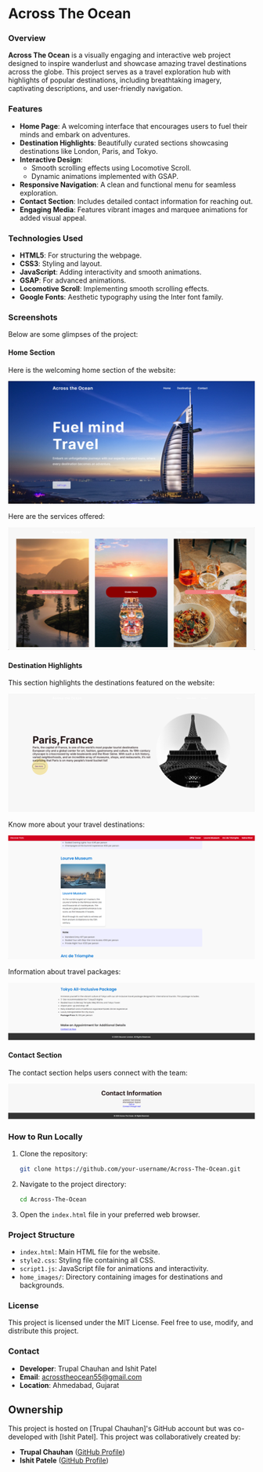 # Across The Ocean

### Overview
**Across The Ocean** is a visually engaging and interactive web project designed to inspire wanderlust and showcase amazing travel destinations across the globe. This project serves as a travel exploration hub with highlights of popular destinations, including breathtaking imagery, captivating descriptions, and user-friendly navigation.

### Features
- **Home Page**: A welcoming interface that encourages users to fuel their minds and embark on adventures.
- **Destination Highlights**: Beautifully curated sections showcasing destinations like London, Paris, and Tokyo.
- **Interactive Design**: 
  - Smooth scrolling effects using Locomotive Scroll.
  - Dynamic animations implemented with GSAP.
- **Responsive Navigation**: A clean and functional menu for seamless exploration.
- **Contact Section**: Includes detailed contact information for reaching out.
- **Engaging Media**: Features vibrant images and marquee animations for added visual appeal.

### Technologies Used
- **HTML5**: For structuring the webpage.
- **CSS3**: Styling and layout.
- **JavaScript**: Adding interactivity and smooth animations.
- **GSAP**: For advanced animations.
- **Locomotive Scroll**: Implementing smooth scrolling effects.
- **Google Fonts**: Aesthetic typography using the Inter font family.

### Screenshots
Below are some glimpses of the project:

#### Home Section
Here is the welcoming home section of the website:

![Home Section](screenshot/Screenshot1.png)

Here are the services offered:

![Services](screenshot/Screenshot2.png)

#### Destination Highlights
This section highlights the destinations featured on the website:

![Destination Highlights](screenshot/Screenshot4.png)

Know more about your travel destinations:

![Know more about your destination](screenshot/Screenshot5.png)

Information about travel packages:

![Information about package](screenshot/Screenshot6.png)

#### Contact Section
The contact section helps users connect with the team:

![Contact Section](screenshot/Screenshot3.png)

### How to Run Locally
1. Clone the repository:
   ```bash
   git clone https://github.com/your-username/Across-The-Ocean.git
   ```
2. Navigate to the project directory:
   ```bash
   cd Across-The-Ocean
   ```
3. Open the `index.html` file in your preferred web browser.

### Project Structure
- `index.html`: Main HTML file for the website.
- `style2.css`: Styling file containing all CSS.
- `script1.js`: JavaScript file for animations and interactivity.
- `home_images/`: Directory containing images for destinations and backgrounds.

### License
This project is licensed under the MIT License. Feel free to use, modify, and distribute this project.


### Contact
- **Developer**: Trupal Chauhan and Ishit Patel
- **Email**: acrosstheocean55@gmail.com
- **Location**: Ahmedabad, Gujarat

## Ownership
This project is hosted on [Trupal Chauhan]'s GitHub account but was co-developed with [Ishit Patel].
This project was collaboratively created by:

- **Trupal Chauhan** ([GitHub Profile](https://github.com/TrupalChauhan7))
- **Ishit Patele** ([GitHub Profile](https://github.com/ishit-patel02))


